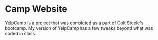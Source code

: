 # Camp Website
YelpCamp is a project that was completed as a part of Colt Steele's bootcamp. My version of YelpCamp has a few tweaks beyond what was coded in class.
